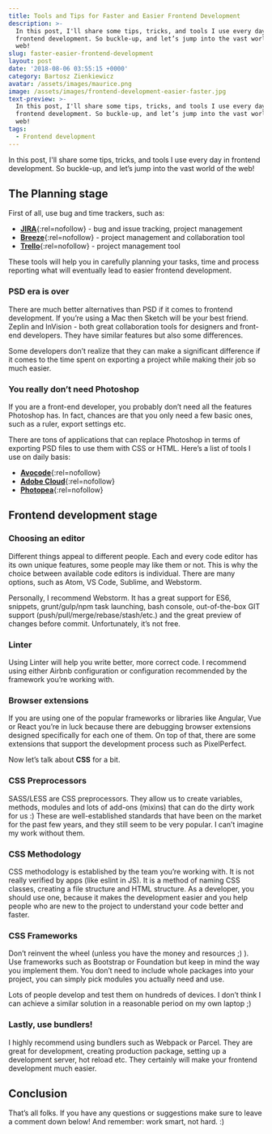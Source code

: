 ```yaml
---
title: Tools and Tips for Faster and Easier Frontend Development
description: >-
  In this post, I'll share some tips, tricks, and tools I use every day in
  frontend development. So buckle-up, and let’s jump into the vast world of the
  web!
slug: faster-easier-frontend-development
layout: post
date: '2018-08-06 03:55:15 +0000'
category: Bartosz Zienkiewicz
avatar: /assets/images/maurice.png
image: /assets/images/frontend-development-easier-faster.jpg
text-preview: >-
  In this post, I'll share some tips, tricks, and tools I use every day in
  frontend development. So buckle-up, and let’s jump into the vast world of the
  web!
tags:
  - Frontend development
---
```

In this post, I'll share some tips, tricks, and tools I use every day in frontend development. So buckle-up, and let’s jump into the vast world of the web!

## The Planning stage

First of all, use bug and time trackers, such as:

* [**JIRA**](https://www.atlassian.com/software/jira){:rel=nofollow} - bug and issue tracking, project management
* [**Breeze**](https://www.breeze.pm/){:rel=nofollow} - project management and collaboration tool
* [**Trello**](https://trello.com/){:rel=nofollow} - project management tool

These tools will help you in carefully planning your tasks, time and process reporting what will eventually lead to easier frontend development.

### PSD era is over

There are much better alternatives than PSD if it comes to frontend development. If you’re using a Mac then Sketch will be your best friend. Zeplin and InVision - both great collaboration tools for designers and front-end developers. They have similar features but also some differences.

Some developers don’t realize that they can make a significant difference if it comes to the time spent on exporting a project while making their job so much easier.

### You really don’t need Photoshop

If you are a front-end developer, you probably don’t need all the features Photoshop has. In fact, chances are that you only need a few basic ones, such as a ruler, export settings etc.

There are tons of applications that can replace Photoshop in terms of exporting PSD files to use them with CSS or HTML. Here’s a list of tools I use on daily basis:

* [**Avocode**](https://avocode.com/?lng=en){:rel=nofollow}
* [**Adobe Cloud**](https://www.adobe.io/apis/creativecloud/overview.html){:rel=nofollow}
* [**Photopea**](https://www.photopea.com/){:rel=nofollow}

## Frontend development stage

### Choosing an editor

Different things appeal to different people. Each and every code editor has its own unique features, some people may like them or not. This is why the choice between available code editors is individual. There are many options, such as Atom, VS Code, Sublime, and Webstorm. 

Personally, I recommend Webstorm. It has a great support for ES6, snippets, grunt/gulp/npm task launching, bash console, out-of-the-box GIT support (push/pull/merge/rebase/stash/etc.) and the great preview of changes before commit. Unfortunately, it’s not free.

### Linter

Using Linter will help you write better, more correct code. I recommend using either Airbnb configuration or configuration recommended by the framework you’re working with.

### Browser extensions

If you are using one of the popular frameworks or libraries like Angular, Vue or React you’re in luck because there are debugging browser extensions designed specifically for each one of them. On top of that, there are some extensions that support the development process such as PixelPerfect.

Now let’s talk about **CSS** for a bit.

### CSS Preprocessors

SASS/LESS are CSS preprocessors. They allow us to create variables, methods, modules and lots of add-ons (mixins) that can do the dirty work for us :) These are well-established standards that have been on the market for the past few years, and they still seem to be very popular. I can’t imagine my work without them.

### CSS Methodology

CSS methodology is established by the team you’re working with. It is not really verified by apps (like eslint in JS). It is a method of naming CSS classes, creating a file structure and HTML structure. As a developer, you should use one, because it makes the development easier and you help people who are new to the project to understand your code better and faster.

### CSS Frameworks

Don’t reinvent the wheel (unless you have the money and resources ;) ). Use frameworks such as Bootstrap or Foundation but keep in mind the way you implement them. You don’t need to include whole packages into your project, you can simply pick modules you actually need and use.

Lots of people develop and test them on hundreds of devices. I don’t think I can achieve a similar solution in a reasonable period on my own laptop ;)

### Lastly, use bundlers!

I highly recommend using bundlers such as Webpack or Parcel. They are great for development, creating production package, setting up a development server, hot reload etc. They certainly will make your frontend development much easier.

## Conclusion

That’s all folks. If you have any questions or suggestions make sure to leave a comment down below! And remember: work smart, not hard. :)
